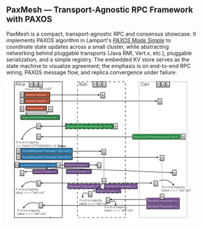 ## PaxMesh — Transport-Agnostic RPC Framework with PAXOS

PaxMesh is a compact, transport-agnostic RPC and consensus showcase. It implements PAXOS algorithm in Lamport's [*PAXOS Made Simple*](https://lamport.azurewebsites.net/pubs/paxos-simple.pdf) to coordinate state updates across a small cluster, while abstracting networking behind pluggable transports (Java RMI, Vert.x, etc.), pluggable serialization, and a simple registry. The embedded KV store serves as the state machine to visualize agreement; the emphasis is on end-to-end RPC wiring, PAXOS message flow, and replica convergence under failure.

![paxos_flow.png](paxos_flow.png)
